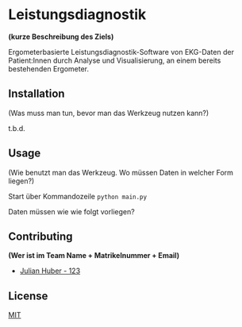 # Leistungsdiagnostik
**(kurze Beschreibung des Ziels)**

Ergometerbasierte Leistungsdiagnostik-Software von EKG-Daten der Patient:Innen durch Analyse und Visualisierung, an einem bereits bestehenden Ergometer.

## Installation

(Was muss man tun, bevor man das Werkzeug nutzen kann?)

t.b.d.

## Usage

(Wie benutzt man das Werkzeug. Wo müssen Daten in welcher Form liegen?)

Start über Kommandozeile
```python main.py```

Daten müssen wie wie folgt vorliegen?

## Contributing
**(Wer ist im Team Name + Matrikelnummer + Email)**

- [Julian Huber - 123](julian.huber@mci.edu)

## License
[MIT](https://choosealicense.com/licenses/mit/)
